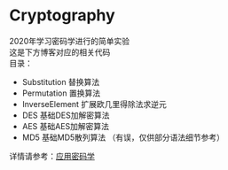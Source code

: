 # Cryptography

2020年学习密码学进行的简单实验  
这是下方博客对应的相关代码  
目录：  

* Substitution 替换算法
* Permutation 置换算法
* InverseElement 扩展欧几里得除法求逆元
* DES 基础DES加解密算法
* AES 基础AES加解密算法
* MD5 基础MD5散列算法 （有误，仅供部分语法细节参考）

详情请参考：[应用密码学](https://holmecat.github.io/tag/应用密码学/)
